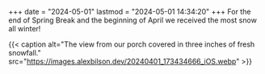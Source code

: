+++
date = "2024-05-01"
lastmod = "2024-05-01 14:34:20"
+++
For the end of Spring Break and the beginning of April we received the most snow all winter!

{{< caption alt="The view from our porch covered in three inches of fresh snowfall." src="https://images.alexbilson.dev/20240401_173434666_iOS.webp"  >}}
